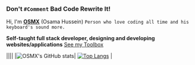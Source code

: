 ### Don't `#Comment` Bad Code Rewrite It!
Hi, I'm **[OSMX](https://www.osmx.me/)** (Osama Hussein) `Person who love coding all time and his keyboard's sound more.`

**Self-taught full stack developer, designing and developing websites/applications**
[See my Toolbox](https://osmx.me/toolbox)

||||
|![OSMX's GitHub stats](https://github-readme-stats.vercel.app/api?username=itsosmx&theme=dark&show_icons=true)| [![Top Langs](https://github-readme-stats.vercel.app/api/top-langs/?username=itsosmx&layout=compact&theme=dark)](https://github.com/anuraghazra/github-readme-stats) |

<!---
itsosmx/itsosmx is a ✨ special ✨ repository because its `README.md` (this file) appears on your GitHub profile.
You can click the Preview link to take a look at your changes.
--->
